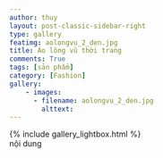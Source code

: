 ```yaml
---
author: thuy
layout: post-classic-sidebar-right
type: gallery
featimg: aolongvu_2_den.jpg
title: Áo lông vũ thời trang
comments: True
tags: [sản phẩm]
category: [Fashion]
gallery:
    - images:
      - filename: aolongvu_2_den.jpg
        alttext:
---
```

{% include gallery_lightbox.html %}
<br>
nội dung
